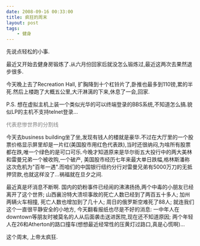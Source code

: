 ```yaml
---
date: 2008-09-16 00:33:00
title: 疯狂的周末
layout: post
tags:
    - 健身
---
```

先说点轻松的小事.

最近又开始去健身房锻炼了.从六月份回家后就没怎么锻炼过,最近这两次去果然退步很多.

今天晚上去了Recreation Hall, 扩胸降到十个杠铃片了,卧推也最多到110镑,累的半死.然后上楼跑了大概五公里,大汗淋漓的下来,休息了一会,回家.

P.S. 想在虚拟主机上装一个类似光华的可以终端登录的BBS系统,不知道怎么搞.貌似LP的主机不支持telnet登录...

<span style="color:#808080;">代表悲惨世界的分割线</span>

今天去business building坐了坐,发现有钱人的楼就是豪华.不过在大厅里的一个股票价格显示屏里却是一片红(美国股市用红色代表跌),当时还很纳闷,为啥所有股票都在跌,唯一个绿色的是可口可乐.今晚才知道原来是华尔街五大投行中的两大美林和雷曼兄弟一个被收购,一个破产, 美国股市经历七年来最大单日跌幅,格林斯潘称这次危机为"百年一遇".而咱们的中国银行纽约分行对雷曼兄弟有5000万刀的无抵押贷款,也就这样没了...祸福就在旦夕之间.

最近真是坏消息不断啊. 国内的奶粉事件已经闹的沸沸扬扬,两个中毒的小朋友已经离开了这个世界; 山西襄汾特大溃坝事故的死亡人数已经到了两百五十多人; 加州两辆火车相撞, 死亡人数也增加到了几十人; 周日的俄罗斯空难死了88人; 就连我们这个一直很平静安全的小地方, 今天翻看报纸也尽是不好的消息: 一中年人在downtown等朋友时被莫名的人从后面袭击送进医院,现在还不知道原因; 两个年轻人在26和Atherton的路口撞车(想想最近经常性的压黄灯过路口,真是心慌啊)...

这个周末, 上帝太疯狂.
